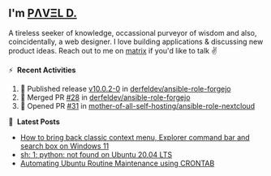 ## I'm [PΛVΞL D.][homepage]

A tireless seeker of knowledge, occassional purveyor of wisdom and also, coincidentally, a web designer. I love building applications & discussing new product ideas. Reach out to me on [matrix][matrixto] if you'd like to talk ✌️


[homepage]: https://l.dimov.xyz/page?ref=github.com
[matrixto]: https://l.dimov.xyz/matrix?ref=github.com
[github]: https://l.dimov.xyz/github?ref=github.com

:zap: &nbsp;**Recent Activities**
  
<!--START_SECTION:activity-->
1. 🚀 Published release [v10.0.2-0](https://github.com/derfeldev/ansible-role-forgejo/releases/tag/v10.0.2-0) in [derfeldev/ansible-role-forgejo](https://github.com/derfeldev/ansible-role-forgejo)
2. 🎉 Merged PR [#28](https://github.com/derfeldev/ansible-role-forgejo/pull/28) in [derfeldev/ansible-role-forgejo](https://github.com/derfeldev/ansible-role-forgejo)
3. 💪 Opened PR [#31](https://github.com/mother-of-all-self-hosting/ansible-role-nextcloud/pull/31) in [mother-of-all-self-hosting/ansible-role-nextcloud](https://github.com/mother-of-all-self-hosting/ansible-role-nextcloud)
<!--END_SECTION:activity-->

📑 &nbsp;**Latest Posts**

<!-- DIMOV-POST-LIST:START -->
- [How to bring back classic context menu, Explorer command bar and search box on Windows 11](https://www.dimov.xyz/how-to-bring-back-classic-context-menu-explorer-command-bar-and-search-box-on-windows-11/)
- [sh: 1: python: not found on Ubuntu 20.04 LTS](https://www.dimov.xyz/sh-1-python-not-found/)
- [Automating Ubuntu Routine Maintenance using CRONTAB](https://www.dimov.xyz/automating-ubuntu-routine-maintenance-using-crontab/)
<!-- DIMOV-POST-LIST:END -->
